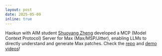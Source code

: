```yaml
---
layout: post
date: 2025-05-09
inline: true
---
```


Haokun with AIM student [Shuoyang Zheng](https://jasperzheng.cc) developed a MCP (Model Context Protocol) Server for Max (Max/MSP/Jitter), enabling LLMs to directly understand and generate Max patches. Check the [repo](https://github.com/tiianhk/MaxMSP-MCP-Server) and [demo videos](https://www.youtube.com/playlist?list=PLKP2B6jp8g27b1y9NFa_gqDK2x-tjYGkz)!
